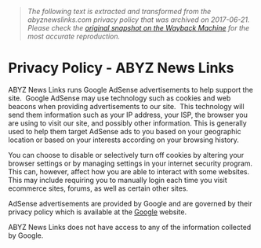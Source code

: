> *The following text is extracted and transformed from the abyznewslinks.com privacy policy that was archived on 2017-06-21. Please check the [original snapshot on the Wayback Machine](https://web.archive.org/web/20170621202147id_/http%3A//www.abyznewslinks.com/priva.htm) for the most accurate reproduction.*

# Privacy Policy - ABYZ News Links

ABYZ News Links runs Google AdSense advertisements to help support the site.  Google AdSense may use technology such as cookies and web beacons when providing advertisements to our site.  This technology will send them information such as your IP address, your ISP, the browser you are using to visit our site, and possibly other information. This is generally used to help them target AdSense ads to you based on your geographic location or based on your interests according on your browsing history.

You can choose to disable or selectively turn off cookies by altering your browser settings or by managing settings in your internet security program.  This can, however, affect how you are able to interact with some websites.   This may include requiring you to manually login each time you visit ecommerce sites, forums, as well as certain other sites.

AdSense advertisements are provided by Google and are governed by their privacy policy which is available at the [Google](http://www.google.com/policies/privacy/) website.

ABYZ News Links does not have access to any of the information collected by Google.
